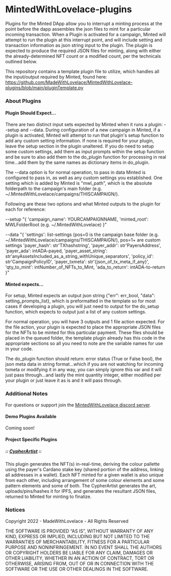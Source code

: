 # MintedWithLovelace-plugins

Plugins for the Minted DApp allow you to interrupt a minting process at the point before the dapp assembles the json files to mint for a particular incoming transaction. When a Plugin is activated for a campaign, Minted will attempt to run the plugin at this interrupt point, and will include setting and transaction information as json string input to the plugin. The plugin is expected to produce the required JSON files for minting, along with either the already-determined NFT count or a modified count, per the technicals outlined below.

This repository contains a template plugin file to utilize, which handles all the input/output required by Minted, found here: https://github.com/MadeWithLovelace/MintedWithLovelace-plugins/blob/main/pluginTemplate.py

### About Plugins
#### Plugin Should Expect...

There are two distinct input sets expected by Minted when it runs a plugin: --setup and --data. During configuration of a new campaign in Minted, if a plugin is activated, Minted will attempt to run that plugin's setup function to add any custom setting information. If none is required for your plugin, leave the setup section in the plugin unaltered. If you do need to setup some custom settings, add them as input prompts within the setup function and be sure to also add them to the do_plugin function for processing in real time...add them by the same names as dictionary items in do_plugin.

The --data option is for normal operation, to pass in data Minted is configured to pass in, as well as any custom settings you established. One setting which is added by Minted is "mwl_path", which is the absolute folderpath to the campaign's main folder (e.g. ~/.MintedWithLovelace/campaigns/THISCAMPAIGN/). 

Following are these two options and what Minted outputs to the plugin for each for reference:

--setup 
"{
  'campaign_name': YOURCAMPAIGNNAME,
  'minted_root': MWLFolderRoot (e.g. ~/.MintedWithLovelace)
}"

--data 
"{
    'settings': list-settings (pos=0 is the campaign base folder (e.g. ~/.MintedWithLovelace/campaigns/THISCAMPAIGN/), pos=1+ are custom settings
    'payer_hash': str'TXhashstring',
    'payer_addr': str'PayersAddress',
    'payer_ada': intADA-payed,
    'payer_asset_string': str'anyAssetsIncluded_as_a_string_withUnique_separators',
    'policy_id': str'CampaignPolicyID',
    'payer_txmeta': str'{json_of_tx_meta_if_any}',
    'qty_to_mint': intNumber_of_NFTs_to_Mint,
    'ada_to_return': intADA-to-return
}"


#### Minted expects...

For setup, Minted expects an output json string {"err": err_bool, "data": setting_prompts_list}, which is preformatted in the template so for most cases if developing a plugin, you will just need to output for the do_setup function, which expects to output just a list of any custom settings.

For normal operation, you will have 3 outputs and 1 file action expected. For the file action, your plugin is expected to place the appropriate JSON files for the NFTs to be minted for this particular payment. These files should be placed in the queued folder, the template plugin already has this code in the appropriate sections so all you need to note are the variable names for use in your code.

The do_plugin function should return: error status (True or False bool), the json meta data in string format...which if you are not watching for incoming txmeta or modifying it in any way, you can simply ignore this var and it will just pass through...and lastly the mint quantity integer, either modified per your plugin or just leave it as is and it will pass through.

### Additional Notes

For questions or support join the [MintedWithLovelace discord server](https://mintedwithlovelace.com).

#### Demo Plugins Available

Coming soon!

#### Project Specific Plugins

##### :: [CypherArtist](https://github.com/MadeWithLovelace/MintedWithLovelace-plugins/blob/main/cypherartist.py) ::

This plugin generates the NFT(s) in-real-time, deriving the colour pallette using the payer's Cardano stake key (shared portion of the address, linking all addresses in a wallet). Each NFT minted for a given wallet is also unique from each other, including arrangement of some colour elements and some pattern elements and some of both. The CypherArtist generates the art, uploads/pins/hashes it for IPFS, and generates the resultant JSON files, returned to Minted for minting to finalize.

### Notices

Copyright 2022 - MadeWithLovelace - All Rights Reserved

THE SOFTWARE IS PROVIDED “AS IS”, WITHOUT WARRANTY OF ANY KIND, EXPRESS OR IMPLIED, INCLUDING BUT NOT LIMITED TO THE WARRANTIES OF MERCHANTABILITY, FITNESS FOR A PARTICULAR PURPOSE AND NONINFRINGEMENT. IN NO EVENT SHALL THE AUTHORS OR COPYRIGHT HOLDERS BE LIABLE FOR ANY CLAIM, DAMAGES OR OTHER LIABILITY, WHETHER IN AN ACTION OF CONTRACT, TORT OR OTHERWISE, ARISING FROM, OUT OF OR IN CONNECTION WITH THE SOFTWARE OR THE USE OR OTHER DEALINGS IN THE SOFTWARE.

